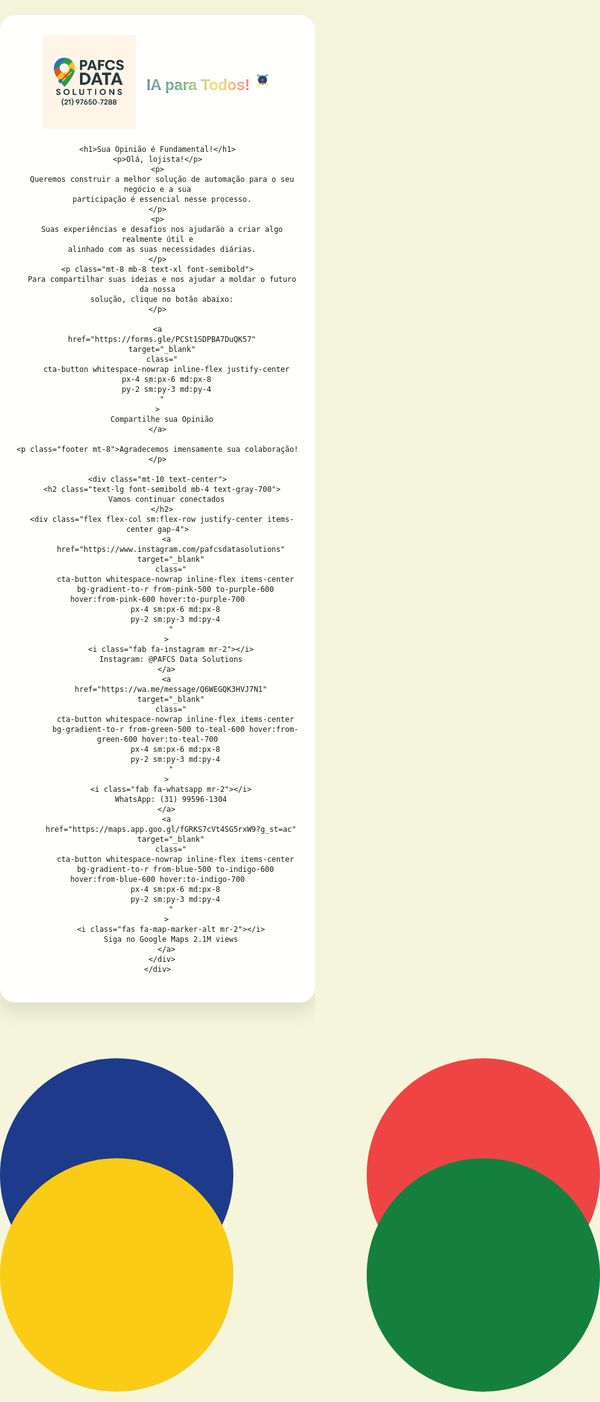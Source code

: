 <!DOCTYPE html>
<html lang="pt-br">
<head>
  <meta charset="UTF-8" />
  <meta name="viewport" content="width=device-width, initial-scale=1.0" />
  <title>IA para Todos!</title>

  <!-- Font Awesome -->
  <link
    rel="stylesheet"
    href="https://cdnjs.cloudflare.com/ajax/libs/font-awesome/6.5.0/css/all.min.css"
  />

  <!-- Google Fonts -->
  <link rel="preconnect" href="https://fonts.googleapis.com" />
  <link rel="preconnect" href="https://fonts.gstatic.com" crossorigin />
  <link
    href="https://fonts.googleapis.com/css2?family=Poppins:wght@400;600;700&display=swap"
    rel="stylesheet"
  />

  <!-- Tailwind CDN -->
  <script src="https://cdn.tailwindcss.com"></script>

  <style>
    html, body {
      min-height: 100vh;
      margin: 0;
      padding: 0;
      background-color: #F5F5DC;
      font-family: 'Poppins', sans-serif;
      overflow-x: hidden;
    }

    .background-svg {
      position: fixed;
      top: 0; left: 0;
      width: 100%; height: 100%;
      z-index: 0;
    }

    .container {
      position: relative;
      z-index: 10;
      max-width: 600px;
      margin: 4rem auto 2rem;
      padding: 2rem 1.5rem;
      background: rgba(255,255,255,0.95);
      border-radius: 1.5rem;
      box-shadow: 0 15px 30px rgba(0,0,0,0.1);
      text-align: center;
      transition: .3s ease;
    }
    .container:hover {
      transform: translateY(-3px) scale(1.01);
      box-shadow: 0 20px 40px rgba(0,0,0,0.2);
    }

    h1 {
      color: #1e3a8a;
      font-size: 2.2rem;
      font-weight: 700;
      margin-bottom: .5rem;
    }
    p {
      color: #555;
      font-size: 1rem;
      margin-bottom: .5rem;
    }
    .footer {
      color: #777;
      font-size: .875rem;
    }

    .cta-button {
      display: inline-block;
      background-image: linear-gradient(45deg,#1e3a8a,#15803d);
      color: #fff;
      text-decoration: none;
      border-radius: 9999px;
      font-weight: 700;
      font-size: 1.2rem;
      box-shadow: 0 5px 15px rgba(0,0,0,0.15);
      transition: .3s ease;
    }
    .cta-button:hover {
      background-image: linear-gradient(45deg,#172e71,#116930);
      box-shadow: 0 8px 20px rgba(0,0,0,0.2);
    }

    .logo-container {
      display: flex;
      align-items: center;
      justify-content: center;
      gap: 1rem;
      margin-bottom: 1.5rem;
    }
    .logo {
      max-width: 150px;
      height: auto;
    }

    .gradient-title {
      font-size: 1.5rem;
      font-weight: 700;
      background: linear-gradient(90deg,#1e3a8a,#15803d,#facc15,#ef4444);
      -webkit-background-clip: text;
      -webkit-text-fill-color: transparent;
      text-shadow: 0 0 4px rgba(255,255,255,0.8);
      white-space: nowrap;
    }

    .pulse-icon {
      animation: pulseMove 3s ease-in-out infinite;
    }
    @keyframes pulseMove {
      0%   { transform: scale(1);   opacity: .9; }
      50%  { transform: scale(1.1); opacity: 1;  }
      100% { transform: scale(1);   opacity: .9; }
    }

    @media (min-width: 640px) {
      h1 { font-size: 3rem; }
      p  { font-size: 1.125rem; }
    }
    @media (max-width: 640px) {
      .gradient-title { font-size: 1rem; }
      .logo           { max-width: 120px; }
    }
  </style>
</head>

<body>
  <!-- Fundo animado -->
  <svg
    class="background-svg"
    viewBox="0 0 1440 800"
    xmlns="http://www.w3.org/2000/svg"
  >
    <circle cx="280"  cy="280" r="280" fill="#1e3a8a" />
    <circle cx="1160" cy="280" r="280" fill="#ef4444" />
    <circle cx="280"  cy="520" r="280" fill="#facc15" />
    <circle cx="1160" cy="520" r="280" fill="#15803d" />
  </svg>

  <!-- Conteúdo principal -->
  <div class="container">
    <div class="logo-container">
      <img src="Logo.jpeg" alt="Logo PAFCS Data Solutions" class="logo" />
      <div class="flex items-center gap-2">
        <span class="gradient-title">IA para Todos!</span>
        <svg
          class="pulse-icon"
          viewBox="0 0 48 48"
          width="32"
          height="32"
          xmlns="http://www.w3.org/2000/svg"
        >
          <circle cx="24" cy="24" r="10" fill="#1e3a8a" />
          <path
            d="M12 12 C18 18, 30 18, 36 12"
            stroke="#15803d"
            stroke-width="2"
            fill="none"
          />
          <path
            d="M12 36 C18 30, 30 30, 36 36"
            stroke="#facc15"
            stroke-width="2"
            fill="none"
          />
          <circle cx="24" cy="24" r="3" fill="#ef4444" />
        </svg>
      </div>
    </div>

    <h1>Sua Opinião é Fundamental!</h1>
    <p>Olá, lojista!</p>
    <p>
      Queremos construir a melhor solução de automação para o seu negócio e a sua
      participação é essencial nesse processo.
    </p>
    <p>
      Suas experiências e desafios nos ajudarão a criar algo realmente útil e
      alinhado com as suas necessidades diárias.
    </p>
    <p class="mt-8 mb-8 text-xl font-semibold">
      Para compartilhar suas ideias e nos ajudar a moldar o futuro da nossa
      solução, clique no botão abaixo:
    </p>

    <a
      href="https://forms.gle/PCSt1SDPBA7DuQK57"
      target="_blank"
      class="
        cta-button whitespace-nowrap inline-flex justify-center
        px-4 sm:px-6 md:px-8
        py-2 sm:py-3 md:py-4
      "
    >
      Compartilhe sua Opinião
    </a>

    <p class="footer mt-8">Agradecemos imensamente sua colaboração!</p>

    <div class="mt-10 text-center">
      <h2 class="text-lg font-semibold mb-4 text-gray-700">
        Vamos continuar conectados
      </h2>
      <div class="flex flex-col sm:flex-row justify-center items-center gap-4">
        <a
          href="https://www.instagram.com/pafcsdatasolutions"
          target="_blank"
          class="
            cta-button whitespace-nowrap inline-flex items-center
            bg-gradient-to-r from-pink-500 to-purple-600 hover:from-pink-600 hover:to-purple-700
            px-4 sm:px-6 md:px-8
            py-2 sm:py-3 md:py-4
          "
        >
          <i class="fab fa-instagram mr-2"></i>
          Instagram: @PAFCS Data Solutions
        </a>
        <a
          href="https://wa.me/message/Q6WEGQK3HVJ7N1"
          target="_blank"
          class="
            cta-button whitespace-nowrap inline-flex items-center
            bg-gradient-to-r from-green-500 to-teal-600 hover:from-green-600 hover:to-teal-700
            px-4 sm:px-6 md:px-8
            py-2 sm:py-3 md:py-4
          "
        >
          <i class="fab fa-whatsapp mr-2"></i>
          WhatsApp: (31) 99596-1304
        </a>
        <a
          href="https://maps.app.goo.gl/fGRKS7cVt4SG5rxW9?g_st=ac"
          target="_blank"
          class="
            cta-button whitespace-nowrap inline-flex items-center
            bg-gradient-to-r from-blue-500 to-indigo-600 hover:from-blue-600 hover:to-indigo-700
            px-4 sm:px-6 md:px-8
            py-2 sm:py-3 md:py-4
          "
        >
          <i class="fas fa-map-marker-alt mr-2"></i>
          Siga no Google Maps 2.1M views
        </a>
      </div>
    </div>
  </div>

  <!-- Script de animação das bolhas -->
<script>
document.addEventListener('DOMContentLoaded', () => {
  const svg = document.querySelector('svg.background-svg');
  const circles = Array.from(svg.querySelectorAll('circle'));

  function getSVGSize() {
    return {
      width: svg.clientWidth,
      height: svg.clientHeight
    };
  }

  function mapToCurrentSize(origX, origY) {
    // Proporção entre o viewBox e o SVG exibido
    const vb = svg.viewBox.baseVal;
    const { width, height } = getSVGSize();
    return {
      x: origX / vb.width * width,
      y: origY / vb.height * height
    };
  }

  // Defina as posições iniciais com base no viewBox
  const origPositions = [
    { x: 280,  y: 280 },  // azul
    { x: 1160, y: 280 },  // vermelha
    { x: 280,  y: 520 },  // amarela
    { x: 1160, y: 520 }   // verde
  ];
  const origRadii = [280, 280, 280, 280];

  let data = [];

  function resetData() {
    const { width, height } = getSVGSize();
    const vb = svg.viewBox.baseVal;
    data = circles.map((c, i) => {
      // Mapear posição inicial para o tamanho atual do SVG
      const mapped = mapToCurrentSize(origPositions[i].x, origPositions[i].y);
      const initR = origRadii[i] / vb.width * width * 0.7; // ajuste para não ficar gigante no mobile
      return {
        el: c,
        x: mapped.x,
        y: mapped.y,
        r: initR,
        vx: (Math.random() * 0.8 + 0.5) * (Math.random() < 0.5 ? -1 : 1),
        vy: (Math.random() * 0.7 + 0.3) * (Math.random() < 0.5 ? -1 : 1),
        vr: (Math.random() * 0.06 + 0.02) * (Math.random() < 0.5 ? -1 : 1),
        rMin: initR * 0.85,
        rMax: initR * 1.13
      };
    });
  }

  window.addEventListener('resize', resetData);
  resetData();

  function animate() {
    const { width, height } = getSVGSize();
    data.forEach((d) => {
      d.x += d.vx;
      d.y += d.vy;
      d.r += d.vr;

      // Rebater nas bordas do SVG real
      if (d.x - d.r < 0 || d.x + d.r > width) d.vx *= -1;
      if (d.y - d.r < 0 || d.y + d.r > height) d.vy *= -1;
      if (d.r < d.rMin || d.r > d.rMax) d.vr *= -1;

      d.el.setAttribute('cx', d.x);
      d.el.setAttribute('cy', d.y);
      d.el.setAttribute('r', d.r);
    });

    requestAnimationFrame(animate);
  }

  animate();
});
</script>
</body>
</html>
